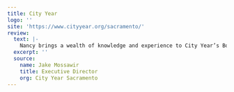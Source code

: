 ```yaml
---
title: City Year
logo: ''
site: 'https://www.cityyear.org/sacramento/'
review: 
  text: |- 
    Nancy brings a wealth of knowledge and experience to City Year’s Board. In addition to her passion for our mission and her steadfast commitment to our success, Nancy has helped our organization during its start-up phase to create structures that increase our operational efficiency and overall output which allows us to provide more support to off-track Sacramento students. Having a high-functioning board is important for any organization, but as a non-profit that does not have the luxury of time or money, board activation and cultivation is crucial. As Chair of our Board Leadership Development Committee, Nancy has helped to shape and define board responsibilities and structures, board growth and board member accountability. We are incredibly lucky to have Nancy serve with City Year and can attribute much of our operational success to her hard work.
  excerpt: ''   
  source: 
    name: Jake Mossawir
    title: Executive Director
    org: City Year Sacramento
---
```

